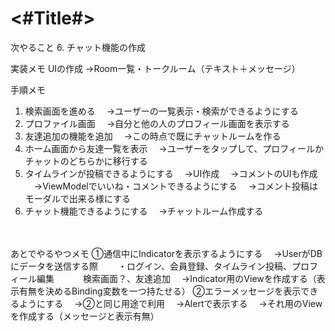 #  <#Title#>

次やること
6. チャット機能の作成

実装メモ
UIの作成
→Room一覧・トークルーム（テキスト＋メッセージ）



手順メモ
1. 検索画面を進める
　→ユーザーの一覧表示・検索ができるようにする
2. プロファイル画面
　→自分と他の人のプロフィール画面を表示する
3. 友達追加の機能を追加
　→この時点で既にチャットルームを作る
4. ホーム画面から友達一覧を表示
　→ユーザーをタップして、プロフィールかチャットのどちらかに移行する
5. タイムラインが投稿できるようにする
　→UI作成
　→コメントのUIも作成
　→ViewModelでいいね・コメントできるようにする
　→コメント投稿はモーダルで出来る様にする
6. チャット機能できるようにする
　→チャットルーム作成する

　

あとでやるやつメモ
①通信中にIndicatorを表示するようにする
　→UserがDBにデータを送信する際
　　・ログイン、会員登録、タイムライン投稿、プロフィール編集
　　　検索画面？、友達追加
　→Indicator用のViewを作成する（表示有無を決めるBinding変数を一つ持たせる）
②エラーメッセージを表示できるようにする
　→②と同じ用途で利用
　→Alertで表示する
　→それ用のViewを作成する（メッセージと表示有無）
